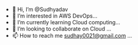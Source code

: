 - 👋 Hi, I’m @Sudhyadav
- 👀 I’m interested in AWS DevOps...
- 🌱 I’m currently learning Cloud computing...
- 💞️ I’m looking to collaborate on Cloud ...
- 📫 How to reach me sudhay0021@gmail.com ...

<!---
Sudhyadav/Sudhyadav is a ✨ special ✨ repository because its `README.md` (this file) appears on your GitHub profile.
You can click the Preview link to take a look at your changes.
--->
